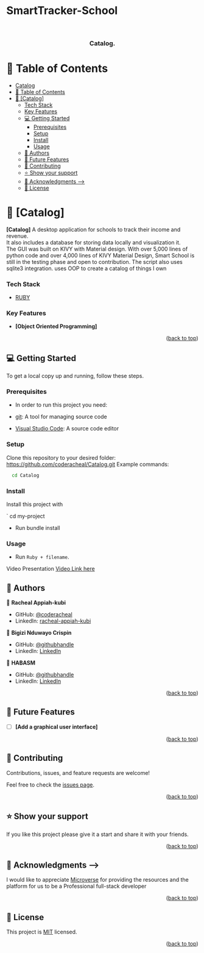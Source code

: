 # SmartTracker-School
<a name="readme-top"></a>


<div align="center">
  <br/>

  <h3><b>Catalog.</b></h3>

</div>


# 📗 Table of Contents

- [Catalog](#catalog)
- [📗 Table of Contents](#-table-of-contents)
- [📖 \[Catalog\] ](#-catalog-)
    - [Tech Stack ](#tech-stack-)
    - [Key Features ](#key-features-)
  - [💻 Getting Started ](#-getting-started-)
    - [Prerequisites](#prerequisites)
    - [Setup](#setup)
    - [Install](#install)
    - [Usage](#usage)
  - [👥 Authors ](#-authors-)
  - [🔭 Future Features ](#-future-features-)
  - [🤝 Contributing ](#-contributing-)
  - [⭐️ Show your support ](#️-show-your-support-)
  - [🙏 Acknowledgments  --\>](#-acknowledgments----)
  - [📝 License ](#-license-)

# 📖 [Catalog] <a name="about-project"></a>
**[Catalog]** A desktop application for schools to track their income and revenue.  
It also includes a database for storing data locally and visualization it.  
The GUI was built on KIVY with Material design. With over 5,000 lines of python code and over 4,000 lines of KIVY Material Design, Smart School is still in the
testing phase and open to contribution.
The script also uses sqlite3 integration.
uses OOP to create a catalog of things I own
<!-- ## 🛠 Built With <a name="built-with"></a> -->

### Tech Stack <a name="tech-stack"></a>

<!-- <details>
  <summary>Client</summary> -->
<ul>
  <li><a href="https://www.ruby-lang.org/en/">RUBY</a></li>
</ul>
<!-- </details> -->



### Key Features <a name="key-features"></a>


- **[Object Oriented Programming]**

<p align="right">(<a href="#readme-top">back to top</a>)</p>


## 💻 Getting Started <a name="getting-started"></a>

To get a local copy up and running, follow these steps.

### Prerequisites

- In order to run this project you need:

- [git](https://git-scm.com/downloads): A tool for managing source code
- [Visual Studio Code](https://code.visualstudio.com/): A source code editor

### Setup

Clone this repository to your desired folder:
https://github.com/coderacheal/Catalog.git
 Example commands:

```sh
  cd Catalog
```

### Install

Install this project with

` cd my-project
  - Run bundle install

### Usage

- Run `Ruby + filename`.

Video Presentation
[Video Link here](https://drive.google.com/file/d/1TNaMKYGhFpPJW8yeP2DaY7UNCLG5AKDw/view?usp=sharing)

## 👥 Authors <a name="authors"></a>

👤 **Racheal Appiah-kubi**

- GitHub: [@coderacheal](https://github.com/coderacheal)
- LinkedIn: [racheal-appiah-kubi](https://www.linkedin.com/in/racheal-appiah-kubi/)

👤 **Bigizi Nduwayo Crispin**

- GitHub: [@githubhandle](https://github.com/bigizi)
- LinkedIn: [LinkedIn](https://linkedin.com/in/bigizi)
  
👤 **HABASM**

- GitHub: [@githubhandle](https://github.com/habasm)
- LinkedIn: [LinkedIn](https://linkedin.com/in/habasm)



<p align="right">(<a href="#readme-top">back to top</a>)</p>

## 🔭 Future Features <a name="future-features"></a>

- [ ] **[Add a graphical user interface]**


<p align="right">(<a href="#readme-top">back to top</a>)</p>

## 🤝 Contributing <a name="contributing"></a>

Contributions, issues, and feature requests are welcome!

Feel free to check the [issues page](../../issues/).

<p align="right">(<a href="#readme-top">back to top</a>)</p>

## ⭐️ Show your support <a name="support"></a>

If you like this project please give it a start and share it with your friends. 

<p align="right">(<a href="#readme-top">back to top</a>)</p>

## 🙏 Acknowledgments <a name="acknowledgements"></a> -->

I would like to appreciate [Microverse](https://www.microverse.org/) for providing the resources and the platform for us to be a Professional full-stack developer

<p align="right">(<a href="#readme-top">back to top</a>)</p>

## 📝 License <a name="license"></a>

This project is [MIT](./LICENSE) licensed.

<p align="right">(<a href="#readme-top">back to top</a>)</p>

